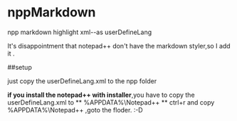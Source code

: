 nppMarkdown
===========

npp markdown highlight xml--as userDefineLang


It's disappointment that notepad++ don't have the markdown styler,so I add it .

##setup

just copy the userDefineLang.xml to the npp folder 

**if you install the notepad++ with installer**,you have to copy the userDefineLang.xml  to ** %APPDATA%\Notepad++ **
ctrl+r and copy %APPDATA%\Notepad++ ,goto the floder.
:-D



